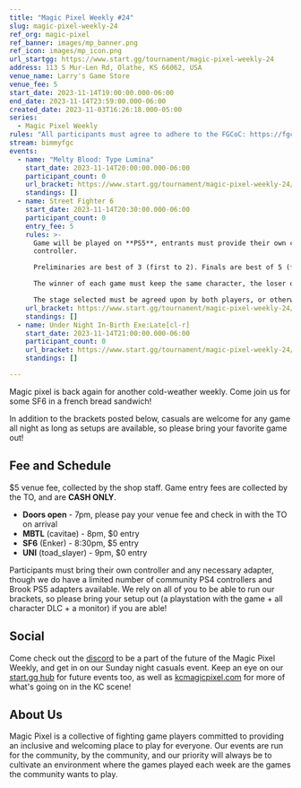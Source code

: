 ```yaml
---
title: "Magic Pixel Weekly #24"
slug: magic-pixel-weekly-24
ref_org: magic-pixel
ref_banner: images/mp_banner.png
ref_icon: images/mp_icon.png
url_startgg: https://www.start.gg/tournament/magic-pixel-weekly-24
address: 113 S Mur-Len Rd, Olathe, KS 66062, USA
venue_name: Larry's Game Store
venue_fee: 5
start_date: 2023-11-14T19:00:00.000-06:00
end_date: 2023-11-14T23:59:00.000-06:00
created_date: 2023-11-03T16:26:18.000-05:00
series:
  - Magic Pixel Weekly
rules: "All participants must agree to adhere to the FGCoC: https://fgcoc.com/"
stream: bimmyfgc
events:
  - name: "Melty Blood: Type Lumina"
    start_date: 2023-11-14T20:00:00.000-06:00
    participant_count: 0
    url_bracket: https://www.start.gg/tournament/magic-pixel-weekly-24/events/melty-blood-type-lumina/brackets/1506405/2270813
    standings: []
  - name: Street Fighter 6
    start_date: 2023-11-14T20:30:00.000-06:00
    participant_count: 0
    entry_fee: 5
    rules: >-
      Game will be played on **PS5**, entrants must provide their own compatible
      controller.  

      Preliminaries are best of 3 (first to 2). Finals are best of 5 (first to 3).  

      The winner of each game must keep the same character, the loser of that game may switch characters.  

      The stage selected must be agreed upon by both players, or otherwise selected at random.
    url_bracket: https://www.start.gg/tournament/magic-pixel-weekly-24/events/street-fighter-6/brackets/1506404/2270812
    standings: []
  - name: Under Night In-Birth Exe:Late[cl-r]
    start_date: 2023-11-14T21:00:00.000-06:00
    participant_count: 0
    url_bracket: https://www.start.gg/tournament/magic-pixel-weekly-24/events/uniclr/brackets/1506408/2270816
    standings: []

---
```


Magic pixel is back again for another cold-weather weekly. Come join us for some SF6 in a french bread sandwich!

In addition to the brackets posted below, casuals are welcome for any game all night as long as setups are available, so please bring your favorite game out!

## Fee and Schedule
$5 venue fee, collected by the shop staff. Game entry fees are collected by the TO, and are **CASH ONLY**.

- **Doors open** - 7pm, please pay your venue fee and check in with the TO on arrival
- **MBTL** (cavitae) - 8pm, $0 entry 
- **SF6** (Enker) - 8:30pm, $5 entry
- **UNI** (toad_slayer) - 9pm, $0 entry

Participants must bring their own controller and any necessary adapter, though we do have a limited number of community PS4 controllers and Brook PS5 adapters available. We rely on all of you to be able to run our brackets, so please bring your setup out (a playstation with the game + all character DLC + a monitor) if you are able!  

## Social
Come check out the [discord](https://discord.gg/jkmn6CVrrQ) to be a part of the future of the Magic Pixel Weekly, and get in on our Sunday night casuals event. Keep an eye on our [start.gg hub](https://www.start.gg/hub/magic-pixel) for future events too, as well as [kcmagicpixel.com](https://kcmagicpixel.com) for more of what's going on in the KC scene!

## About Us

Magic Pixel is a collective of fighting game players committed to providing an inclusive and welcoming place to play for everyone. Our events are run for the community, by the community, and our priority will always be to cultivate an environment where the games played each week are the games the community wants to play.
  